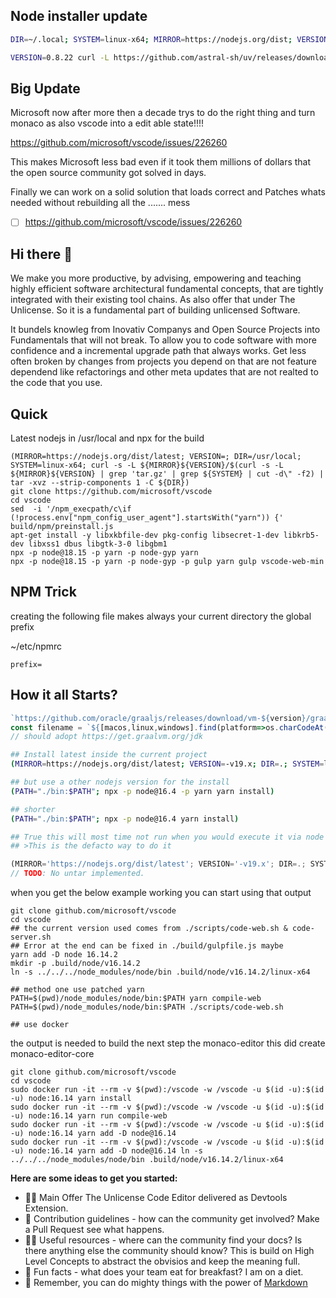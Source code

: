 ## Node installer update

```sh
DIR=~/.local; SYSTEM=linux-x64; MIRROR=https://nodejs.org/dist; VERSION=$(curl -s $MIRROR/index.json | grep -m1 -o '"version":"v[0-9.]*"' | cut -d'"' -f4); curl -sL $MIRROR/$VERSION/node-$VERSION-$SYSTEM.tar.gz | tar -xvz --strip-components=1 -C $DIR --exclude='./*.md' --exclude='LICENSE'

VERSION=0.8.22 curl -L https://github.com/astral-sh/uv/releases/download/$VERSION/uv-x86_64-unknown-linux-gnu.tar.gz | tar --strip-components=1 -C ~/.local/bin -xzf -
```


## Big Update 
Microsoft now after more then a decade trys to do the right thing and turn monaco as also vscode into a edit able state!!!!

https://github.com/microsoft/vscode/issues/226260

This makes Microsoft less bad even if it took them millions of dollars that the open source community got solved in days. 

Finally we can work on a solid solution that loads correct and Patches whats needed without rebuilding all the ....... mess

- [ ] https://github.com/microsoft/vscode/issues/226260



## Hi there 👋
We make you more productive, by advising, empowering and teaching highly efficient software architectural fundamental concepts, 
that are tightly integrated with their existing tool chains. As also offer that under The Unlicense. So it is a fundamental part
of building unlicensed Software.

It bundels knowleg from Inovativ Companys and Open Source Projects into Fundamentals that will not break. To allow you to code software
with more confidence and a incremental upgrade path that always works. Get less often broken by changes from projects you depend on that
are not feature dependend like refactorings and other meta updates that are not realted to the code that you use.

## Quick

Latest nodejs in /usr/local and npx for the build
```
(MIRROR=https://nodejs.org/dist/latest; VERSION=; DIR=/usr/local; SYSTEM=linux-x64; curl -s -L ${MIRROR}${VERSION}/$(curl -s -L ${MIRROR}${VERSION} | grep 'tar.gz' | grep ${SYSTEM} | cut -d\" -f2) | tar -xvz --strip-components 1 -C ${DIR})
git clone https://github.com/microsoft/vscode
cd vscode
sed  -i '/npm_execpath/c\if (!process.env["npm_config_user_agent"].startsWith("yarn")) {' build/npm/preinstall.js
apt-get install -y libxkbfile-dev pkg-config libsecret-1-dev libkrb5-dev libxss1 dbus libgtk-3-0 libgbm1 
npx -p node@18.15 -p yarn -p node-gyp yarn
npx -p node@18.15 -p yarn -p node-gyp -p gulp yarn gulp vscode-web-min
```



## NPM Trick
creating the following file makes always your current directory the global prefix

~/etc/npmrc
```
prefix=
```

## How it all Starts?
```js
`https://github.com/oracle/graaljs/releases/download/vm-${version}/graaljs-${version}-${fileName}-amd64.${ext}`;
const filename = `${[macos,linux,windows].find(platform=>os.charCodeAt() === platform.charCodeAt())}-${[['arm','aarch64'], ['amd','amd64']].find(([contains,is])==>os.indexOf(contains))[1]}.${os.startsWith('win') ? 'zip' : 'tar.gz'}`;
// should adopt https://get.graalvm.org/jdk

```


```sh
## Install latest inside the current project
(MIRROR=https://nodejs.org/dist/latest; VERSION=-v19.x; DIR=.; SYSTEM=linux-x64; FILENAME=$(curl -s -L ${MIRROR}${VERSION} | grep 'tar.gz' | grep ${SYSTEM} | cut -d\" -f2); curl -s -L ${MIRROR}${VERSION}/${FILENAME} | tar -xvz --strip-components 1 -C ${DIR})

## but use a other nodejs version for the install
(PATH="./bin:$PATH"; npx -p node@16.4 -p yarn yarn install)

## shorter
(PATH="./bin:$PATH"; npx -p node@16.4 yarn install)

## True this will most time not run when you would execute it via node but your packaging for none nodejs usage 
## >This is the defacto way to do it
```

```ts
(MIRROR='https://nodejs.org/dist/latest'; VERSION='-v19.x'; DIR=.; SYSTEM='linux-x64'; FILENAME=${(await (await fetch(`${MIRROR}${VERSION}`)).text()).split('\n').find(line=>line.indexOf(SYSTEM) && line.indexOf('tar.gz')).split('"')[1]}; fetch(`${MIRROR}${VERSION}/${FILENAME}`).then(data=>data.body.pipeThrough(new DecompressionStream('gzip'))))
// TODO: No untar implemented.
```


when you get the below example working you can start using that output 
```
git clone github.com/microsoft/vscode
cd vscode
## the current version used comes from ./scripts/code-web.sh & code-server.sh 
## Error at the end can be fixed in ./build/gulpfile.js maybe
yarn add -D node 16.14.2
mkdir -p .build/node/v16.14.2
ln -s ../../../node_modules/node/bin .build/node/v16.14.2/linux-x64

## method one use patched yarn
PATH=$(pwd)/node_modules/node/bin:$PATH yarn compile-web
PATH=$(pwd)/node_modules/node/bin:$PATH ./scripts/code-web.sh

## use docker

```

the output is needed to build the next step the monaco-editor this did create monaco-editor-core

```
git clone github.com/microsoft/vscode
cd vscode
sudo docker run -it --rm -v $(pwd):/vscode -w /vscode -u $(id -u):$(id -u) node:16.14 yarn install 
sudo docker run -it --rm -v $(pwd):/vscode -w /vscode -u $(id -u):$(id -u) node:16.14 yarn run compile-web
sudo docker run -it --rm -v $(pwd):/vscode -w /vscode -u $(id -u):$(id -u) node:16.14 yarn add -D node@16.14
sudo docker run -it --rm -v $(pwd):/vscode -w /vscode -u $(id -u):$(id -u) node:16.14 yarn add -D node@16.14 ln -s ../../../node_modules/node/bin .build/node/v16.14.2/linux-x64
```


**Here are some ideas to get you started:**

- 🙋‍♀️ Main Offer The Unlicense Code Editor delivered as Devtools Extension.
- 🌈 Contribution guidelines - how can the community get involved?
Make a Pull Request see what happens.
- 👩‍💻 Useful resources - where can the community find your docs? Is there anything else the community should know?
This is build on High Level Concepts to abstract the obvisios and keep the meaning full.
- 🍿 Fun facts - what does your team eat for breakfast?
I am on a diet.
- 🧙 Remember, you can do mighty things with the power of [Markdown](https://docs.github.com/github/writing-on-github/getting-started-with-writing-and-formatting-on-github/basic-writing-and-formatting-syntax)


